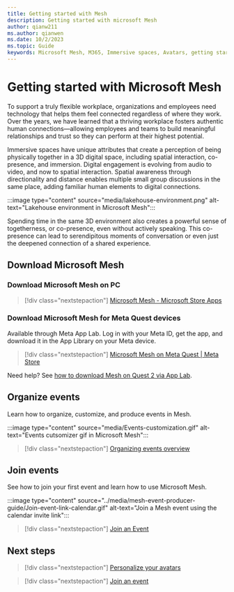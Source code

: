 ```yaml
---
title: Getting started with Mesh
description: Getting started with microsoft Mesh
author: qianw211    
ms.author: qianwen
ms.date: 10/2/2023
ms.topic: Guide
keywords: Microsoft Mesh, M365, Immersive spaces, Avatars, getting started, documentation, features
---
```


# Getting started with Microsoft Mesh

To support a truly flexible workplace, organizations and employees need technology that helps them feel connected regardless of where they work. Over the years, we have learned that a thriving workplace fosters authentic human connections—allowing employees and teams to build meaningful relationships and trust so they can perform at their highest potential.

Immersive spaces have unique attributes that create a perception of being physically together in a 3D digital space, including spatial interaction, co-presence, and immersion. Digital engagement is evolving from audio to video, and now to spatial interaction. Spatial awareness through directionality and distance enables multiple small group discussions in the same place, adding familiar human elements to digital connections.

:::image type="content" source="media/lakehouse-environment.png" alt-text="Lakehouse environment in Microsoft Mesh":::

Spending time in the same 3D environment also creates a powerful sense of togetherness, or co-presence, even without actively speaking. This co-presence can lead to serendipitous moments of conversation or even just the deepened connection of a shared experience.

## Download Microsoft Mesh

### Download Microsoft Mesh on PC

> [!div class="nextstepaction"]
> [Microsoft Mesh - Microsoft Store Apps](https://apps.microsoft.com/store/detail/microsoft-mesh/9NLXZJ1FDBD7?hl=en-us&gl=us&rtc=1)

### Download Microsoft Mesh for Meta Quest devices

Available through Meta App Lab. Log in with your Meta ID, get the app, and download it in the App Library on your Meta device.

> [!div class="nextstepaction"]
> [Microsoft Mesh on Meta Quest | Meta Store](https://www.meta.com/experiences/6750166401689690/)

Need help? See [how to download Mesh on Quest 2 via App Lab](../Resources/mesh-troubleshooting.md#how-to-download-mesh-on-quest-2-via-app-lab).

## Organize events

Learn how to organize, customize, and produce events in Mesh.

:::image type="content" source="media/Events-customization.gif" alt-text="Events cutsomizer gif in Microsoft Mesh":::

   > [!div class="nextstepaction"]
   > [Organizing events overview](../events-guide/events-overview.md)

## Join events

See how to join your first event and learn how to use Microsoft Mesh.

:::image type="content" source="../media/mesh-event-producer-guide/Join-event-link-calendar.gif" alt-text="Join a Mesh event using the calendar invite link":::

> [!div class="nextstepaction"]
> [Join an Event](join-an-event.md)

## Next steps

   > [!div class="nextstepaction"]
   > [Personalize your avatars](avatars.md)

   > [!div class="nextstepaction"]
   > [Join an event](join-an-event.md)
